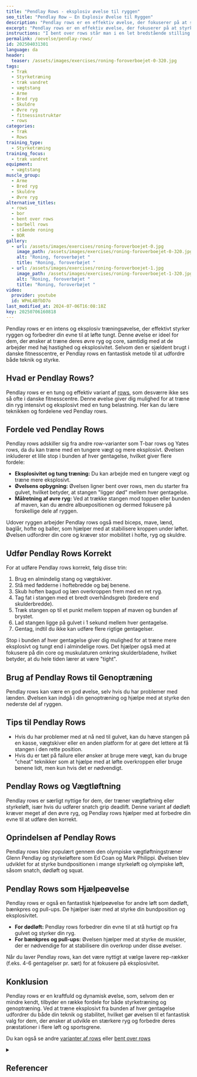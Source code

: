 ```yaml
---
title: "Pendlay Rows - eksplosiv øvelse til ryggen"
seo_title: "Pendlay Row – En Explosiv Øvelse til Ryggen"
description: "Pendlay rows er en effektiv øvelse, der fokuserer på at styrke ryggen, biceps og core. Ved at løfte stangen fra gulvet i en eksplosiv bevægelse træner du både den øvre ryg og stabilisatorerne i din krop. Denne øvelse er ideel for vægtløftere, styrkeløftere og idrætsudøvere, der ønsker at forbedre deres eksplosivitet og mobilitet."
excerpt: "Pendlay rows er en effektiv øvelse, der fokuserer på at styrke ryggen, biceps og core. Ved at løfte stangen fra gulvet i en eksplosiv bevægelse træner du både den øvre ryg og stabilisatorerne i din krop."
instructions: "I bent over rows står man i en let bredstående stilling med fødderne og foroverbøjet. Grib fat i stangen med enten med overhåndsgreb eller underhåndsgreb. Hældningen i overkroppen er lige omkring vandret. Træk vægtstangen op mod navlen eller brystet. Forestil dig at du klemmer noget sammen mellem skulderbladene samtidig med, at du trækker vægten op mod maven. Forestil dig at vægten trække lige op og ned."
permalink: /oevelse/pendlay-rows/
id: 202504031301
language: da
header:
  teaser: /assets/images/exercises/roning-foroverboejet-0-320.jpg
tags:
  - Træk
  - Styrketræning
  - træk vandret
  - vægtstang
  - Arme
  - Bred ryg
  - Skuldre
  - Øvre ryg
  - fitnessinstruktør
  - rows
categories:
  - Træk
  - Rows
training_type:
  - Styrketræning
training_focus:
  - træk vandret
equipment:
  - vægtstang
muscle_group:
  - Arme
  - Bred ryg
  - Skuldre
  - Øvre ryg
alternative_titles:
  - rows
  - bor
  - bent over rows
  - barbell rows
  - stående roning
  - BOR
gallery:
  - url: /assets/images/exercises/roning-foroverboejet-0.jpg
    image_path: /assets/images/exercises/roning-foroverboejet-0-320.jpg
    alt: "Roning, foroverbøjet "
    title: "Roning, foroverbøjet "
  - url: /assets/images/exercises/roning-foroverboejet-1.jpg
    image_path: /assets/images/exercises/roning-foroverboejet-1-320.jpg
    alt: "Roning, foroverbøjet "
    title: "Roning, foroverbøjet "
video:
  provider: youtube
  id: WPmL4BfbD7o
last_modified_at: 2024-07-06T16:08:18Z
key: 20250706160818
---
```


Pendlay rows er en intens og eksplosiv træningsøvelse, der effektivt styrker ryggen og forbedrer din evne til at løfte tungt. Denne øvelse er ideel for dem, der ønsker at træne deres øvre ryg og core, samtidig med at de arbejder med høj hastighed og eksplosivitet. Selvom den er sjældent brugt i danske fitnesscentre, er Pendlay rows en fantastisk metode til at udfordre både teknik og styrke.

## Hvad er Pendlay Rows?

Pendlay rows er en tung og effektiv variant af [rows](/rows/), som desværre ikke ses så ofte i danske fitnesscentre. Denne øvelse giver dig mulighed for at træne din ryg intensivt og eksplosivt med en tung belastning. Her kan du lære teknikken og fordelene ved Pendlay rows.

## Fordele ved Pendlay Rows

Pendlay rows adskiller sig fra andre row-varianter som T-bar rows og Yates rows, da du kan træne med en tungere vægt og mere eksplosivt. Øvelsen inkluderer et lille stop i bunden af hver gentagelse, hvilket giver flere fordele:

- **Eksplosivitet og tung træning:** Du kan arbejde med en tungere vægt og træne mere eksplosivt.
- **Øvelsens opbygning:** Øvelsen ligner bent over rows, men du starter fra gulvet, hvilket betyder, at stangen "ligger død" mellem hver gentagelse.
- **Målretning af øvre ryg:** Ved at trække stangen mod toppen eller bunden af maven, kan du ændre albuepositionen og dermed fokusere på forskellige dele af ryggen.

Udover ryggen arbejder Pendlay rows også med biceps, mave, lænd, baglår, hofte og baller, som hjælper med at stabilisere kroppen under løftet. Øvelsen udfordrer din core og kræver stor mobilitet i hofte, ryg og skuldre.

## Udfør Pendlay Rows Korrekt

For at udføre Pendlay rows korrekt, følg disse trin:

1. Brug en almindelig stang og vægtskiver.
2. Stå med fødderne i hoftebredde og bøj benene.
3. Skub hoften bagud og læn overkroppen frem med en ret ryg.
4. Tag fat i stangen med et bredt overhåndsgreb (bredere end skulderbredde).
5. Træk stangen op til et punkt mellem toppen af maven og bunden af brystet.
6. Lad stangen ligge på gulvet i 1 sekund mellem hver gentagelse.
7. Gentag, indtil du ikke kan udføre flere rigtige gentagelser.

Stop i bunden af hver gentagelse giver dig mulighed for at træne mere eksplosivt og tungt end i almindelige rows. Det hjælper også med at fokusere på din core og muskulaturen omkring skulderbladene, hvilket betyder, at du hele tiden lærer at være "tight".

## Brug af Pendlay Rows til Genoptræning

Pendlay rows kan være en god øvelse, selv hvis du har problemer med lænden. Øvelsen kan indgå i din genoptræning og hjælpe med at styrke den nederste del af ryggen.

## Tips til Pendlay Rows

- Hvis du har problemer med at nå ned til gulvet, kan du hæve stangen på en kasse, vægtskiver eller en anden platform for at gøre det lettere at få stangen i den rette position.
- Hvis du er tæt på failure eller ønsker at bruge mere vægt, kan du bruge "cheat" teknikker som at hjælpe med at løfte overkroppen eller bruge benene lidt, men kun hvis det er nødvendigt.

## Pendlay Rows og Vægtløftning

Pendlay rows er særligt nyttige for dem, der træner vægtløftning eller styrkeløft, især hvis du udfører snatch grip deadlift. Denne variant af dødløft kræver meget af den øvre ryg, og Pendlay rows hjælper med at forbedre din evne til at udføre den korrekt.

## Oprindelsen af Pendlay Rows

Pendlay rows blev populært gennem den olympiske vægtløftningstræner Glenn Pendlay og styrkeløftere som Ed Coan og Mark Philippi. Øvelsen blev udviklet for at styrke bundpositionen i mange styrkeløft og olympiske løft, såsom snatch, dødløft og squat.

## Pendlay Rows som Hjælpeøvelse

Pendlay rows er også en fantastisk hjælpeøvelse for andre løft som dødløft, bænkpres og pull-ups. De hjælper især med at styrke din bundposition og eksplosivitet.

- **For dødløft:** Pendlay rows forbedrer din evne til at stå hurtigt op fra gulvet og styrker din ryg.
- **For bænkpres og pull-ups:** Øvelsen hjælper med at styrke de muskler, der er nødvendige for at stabilisere din overkrop under disse øvelser.

Når du laver Pendlay rows, kan det være nyttigt at vælge lavere rep-rækker (f.eks. 4-6 gentagelser pr. sæt) for at fokusere på eksplosivitet.

## Konklusion

Pendlay rows er en kraftfuld og dynamisk øvelse, som, selvom den er mindre kendt, tilbyder en række fordele for både styrketræning og genoptræning. Ved at træne eksplosivt fra bunden af hver gentagelse udfordrer du både din teknik og stabilitet, hvilket gør øvelsen til et fantastisk valg for dem, der ønsker at udvikle en stærkere ryg og forbedre deres præstationer i flere løft og sportsgrene.

Du kan også se andre [varianter af rows](/rows/) eller [bent over rows](/oevelse/bent-over-rows-bor/)

<details markdown="1" class="references">
  <summary><h2 id="references">Referencer</h2></summary>
- Tjøsvoll, S. O., Mork, P. J., Iversen, V. M., Rise, M. B., & Fimland, M. S. (2020). Periodized resistance training for persistent non-specific low back pain: a mixed methods feasibility study. BMC Sports Science, Medicine & Rehabilitation, 12, 30.

</details>